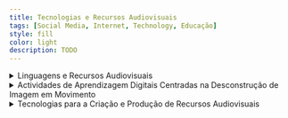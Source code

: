 ```yaml
---
title: Tecnologias e Recursos Audiovisuais
tags: [Social Media, Internet, Technology, Educação]
style: fill
color: light
description: TODO
---
```




<details>

<summary> Linguagens e Recursos Audiovisuais </summary>
<p>
Esta secção explora a evolução da linguagem audiovisual e o seu impacto no contexto educativo, destacando o seu potencial para enriquecer a comunicação pedagógica e promover aprendizagens significativas. A linguagem audiovisual, composta por elementos visuais, sonoros e verbais, permite captar a atenção dos alunos, envolver emocionalmente e facilitar a compreensão de conteúdos abstratos. A sua eficácia depende da qualidade dos recursos, do envolvimento dos alunos, da mediação do professor e da coerência com os objetivos pedagógicos.
</p>

<p>
Além de apresentar conceitos fundamentais da linguagem audiovisual, o texto analisa o uso do vídeo em contextos educativos, destacando funções como informativa, motivadora, ilustrativa, comunicativa e de autoaprendizagem. São ainda discutidos critérios técnicos e pedagógicos para avaliação de vídeos educativos e sugeridas estratégias para a sua integração eficaz no ensino.
</p>

<ul>
  <li><strong>Conceitos-chave:</strong> linguagem audiovisual combina imagem, som e texto para transmitir conteúdos educativos.</li>
  <li><strong>Evolução da comunicação:</strong> da comunicação interpessoal à comunicação em redes e ambientes virtuais.</li>
  <li><strong>Princípios para o uso eficaz do audiovisual:</strong> qualidade, influência, especificidade, relevância, variabilidade e mediação docente.</li>
  <li><strong>Funções do vídeo na educação:</strong>
    <ul>
      <li>Informativa – transmissão clara de factos e conceitos.</li>
      <li>Motivadora – captação do interesse através de elementos visuais e narrativos.</li>
      <li>Ilustrativa – representação de conceitos complexos.</li>
      <li>Comunicativa – estímulo ao diálogo e partilha.</li>
      <li>Autoaprendizagem – produção pelos alunos com fins educativos.</li>
    </ul>
  </li>
  <li><strong>Avaliação de vídeos educativos:</strong> deve considerar qualidade do conteúdo, aspetos técnicos (imagem, som, narrativa) e adequação pedagógica.</li>
  <li><strong>Modelo pedagógico:</strong> planeamento, visualização, análise, debate e reflexão após a visualização de vídeos.</li>
  <li><strong>Importância do envolvimento emocional:</strong> promove assimilação cognitiva e significação pessoal.</li>
</ul>

<p>
Os Slides 13 focam na construção eficaz de questões de múltipla escolha no contexto da educação digital. Apresentam diferentes formatos de perguntas (escolha múltipla, verdadeiro/falso, dissertativas, lacunas, etc.), realçando boas práticas para garantir clareza, validade e alinhamento com os objetivos pedagógicos. A elaboração de questões bem estruturadas é vista como essencial para a avaliação justa e significativa do conhecimento dos alunos, especialmente em ambientes digitais e híbridos.
</p>

<p>
Para além disso esta secção também fornece exemplos de como criar questões de escolha múltipla e erros comuns, com orientações práticas para melhorar a qualidade dos itens avaliativos. São destacadas regras como a elaboração de alternativas plausíveis, a clareza do enunciado, a exclusividade da resposta correta, a contextualização das questões e a revisão prévia antes da aplicação. Estas recomendações visam evitar enviesamentos, promover a compreensão e avaliar verdadeiramente as competências dos estudantes.
</p>

<ul>
  <li><strong>Tipos de questões abordadas:</strong> múltipla escolha, verdadeiro/falso, dissertativas, preenchimento de lacunas.</li>
  <li><strong>Formatos de múltipla escolha:</strong> modelo básico, com asserções, com itens múltiplos, ordenação e associação.</li>
  <li><strong>Boas práticas na construção de questões:</strong>
    <ul>
      <li>Usar enunciados claros e objetivos.</li>
      <li>Evitar pistas involuntárias na resposta correta.</li>
      <li>Garantir que haja apenas uma resposta correta.</li>
      <li>Elaborar distratores plausíveis e coerentes.</li>
      <li>Evitar uso excessivo de negativas e de opções como “todas as anteriores”.</li>
      <li>Manter homogeneidade entre as alternativas.</li>
      <li>Distribuir as respostas corretas de forma aleatória.</li>
      <li>Contextualizar as questões com cenários realistas.</li>
      <li>Rever e testar todas as questões antes da aplicação.</li>
    </ul>
  </li>
  <li><strong>Importância pedagógica:</strong> questões bem elaboradas são ferramentas valiosas para promover aprendizagens significativas, diagnosticar dificuldades e adaptar estratégias pedagógicas.</li>
</ul>

</details>

<details>

<summary> Actividades de Aprendizagem Digitais Centradas na Desconstrução de Imagem em Movimento </summary>
<p> Esta secção apresenta uma proposta estruturada para a conceção e implementação de <strong>e-atividades com recurso ao vídeo educativo</strong>, destacando o seu potencial para promover uma aprendizagem ativa, crítica e colaborativa. A proposta baseia-se no <em>Modelo Virtual Centrado na Desconstrução de Imagens em Movimento</em>, que organiza o processo pedagógico em etapas claras: planificação, visualização, análise, debate, conclusão e avaliação. </p> <p> As atividades devem estar alinhadas com os objetivos curriculares, ser adaptadas ao contexto dos alunos e promover interações significativas. O papel do professor é central na mediação do processo, desde a seleção criteriosa do vídeo até à moderação do debate e à avaliação das aprendizagens. Estas práticas favorecem o desenvolvimento de competências como pensamento crítico, criatividade, autonomia e flexibilidade cognitiva. </p>
<ul> <li> <p><strong>Dimensões essenciais de uma e-atividade com vídeo educativo:</strong></p> <ul> <li><p>Contexto educativo e perfil dos alunos.</p></li> <li><p>Objetivos de aprendizagem claros e específicos.</p></li> <li><p>Interações pedagógicas entre professor e alunos.</p></li> <li><p>Seleção criteriosa de recursos audiovisuais e ferramentas digitais.</p></li> <li><p>Tipos e momentos de avaliação com feedback formativo e sumativo.</p></li> </ul> </li> <li> <p><strong>Etapas de desenvolvimento de uma e-atividade com vídeo educativo:</strong></p> <ul> <li><p><strong>Planificação:</strong> Definição de objetivos, seleção do vídeo, construção de grelhas de análise e materiais complementares.</p></li> <li><p><strong>Visualização e Análise:</strong> Uso guiado e crítico do vídeo, com materiais de apoio para reflexão e registo.</p></li> <li><p><strong>Debate e Reflexão:</strong> Discussão presencial ou online, mediada pelo professor, com base nas grelhas e conteúdos.</p></li> <li><p><strong>Conclusão e Verificação:</strong> Realização de tarefas avaliativas (narrativas, projetos, jogos), reflexão sobre o processo e aprofundamento de temas.</p></li> </ul> </li> <li> <p><strong>Exemplos de atividades finais:</strong></p> <ul> <li><p>Criação de narrativas digitais (digital storytelling).</p></li> <li><p>Desenvolvimento de projetos em grupo (project-based learning).</p></li> <li><p>Conceção de jogos educativos (game-based learning).</p></li> </ul> </li> <li> <p><strong>Benefícios educativos:</strong></p> <ul> <li><p>Promoção da aprendizagem ativa e significativa.</p></li> <li><p>Estímulo à criatividade, autonomia e pensamento crítico.</p></li> <li><p>Desenvolvimento de competências interpessoais e cognitivas.</p></li> <li><p>Flexibilidade na aplicação dos conhecimentos em diferentes contextos.</p></li> </ul> </li> </ul>

<p>
O portefólio digital é apresentado como uma ferramenta pedagógica fundamental para documentar o progresso e as competências dos alunos ao longo de um curso. É descrito como uma coleção organizada de trabalhos e reflexões que demonstra o desenvolvimento pessoal e académico. O seu valor educativo reside na promoção da autorreflexão, na evidência tangível das aprendizagens, na personalização do percurso e na receção contínua de feedback.
</p>

<p>
Os slides descrevem os tipos de portefólio (de aprendizagem, de avaliação, profissional e digital), os elementos essenciais a incluir e as boas práticas para a sua organização. São também referenciadas várias ferramentas digitais (como Canva, Padlet, Genially, etc.) que podem ser usadas na construção dos portefólios. O objetivo final é estimular uma aprendizagem ativa e consciente, alinhada com as necessidades da educação digital contemporânea.
</p>

<ul>
  <li><strong>Finalidades do portefólio em educação:</strong>
    <ul>
      <li>Documentar progresso e crescimento.</li>
      <li>Refletir sobre experiências e competências.</li>
      <li>Mostrar evidências concretas de realizações.</li>
    </ul>
  </li>

  <li><strong>Elementos essenciais:</strong>
    <ul>
      <li>Capa e índice.</li>
      <li>Declaração de objetivo e temas das sessões.</li>
      <li>Reflexões pessoais e evidências de aprendizagem.</li>
      <li>Feedback, conclusão e referências.</li>
    </ul>
  </li>

  <li><strong>Dicas para elaboração:</strong>
    <ul>
      <li>Definir o propósito do portefólio.</li>
      <li>Organizar o conteúdo (cronologicamente, tematicamente ou por objetivos).</li>
      <li>Selecionar trabalhos relevantes e refletir sobre eles.</li>
      <li>Revisar e atualizar regularmente.</li>
    </ul>
  </li>

  <li><strong>Benefícios educativos:</strong>
    <ul>
      <li>Promove a autorreflexão e o pensamento crítico.</li>
      <li>Facilita o feedback contínuo e a personalização da aprendizagem.</li>
      <li>Serve como prova concreta de competências desenvolvidas.</li>
    </ul>
  </li>

  <li><strong>Ferramentas recomendadas:</strong> Canva, Miro, Padlet, Genially, Gamma, Pixton, AI Comic Factory, Mootion, Powtoon, entre outros.</li>
</ul>

</details>


<details>

<summary> Tecnologias para a Criação e Produção de Recursos Audiovisuais </summary>

</details>


